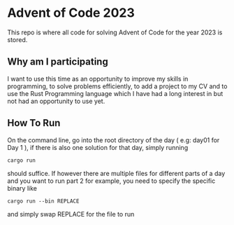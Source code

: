 # Advent of Code 2023


This repo is where all code for solving Advent of Code for the year 2023 is stored.

## Why am I participating

I want to use this time as an opportunity to improve my skills in programming, to solve problems
efficiently, to add a project to my CV and to use the Rust Programming language which I have had a long interest in but
not had an opportunity to use yet.


## How To Run

On the command line, go into the root directory of the day ( e.g: day01 for Day 1 ),
if there is also one solution for that day, simply running

```shell
cargo run
```

should suffice. If however there are multiple files for different parts of a day and you want 
to run part 2 for example, you need to specify the specific binary like


```shell
cargo run --bin REPLACE 
```

and simply swap REPLACE for the file to run



